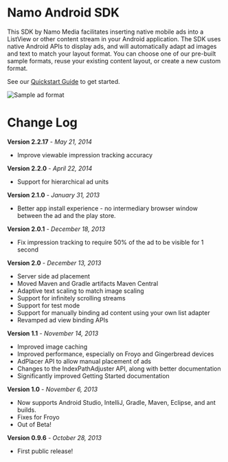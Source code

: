 Namo Android SDK
===========

This SDK by Namo Media facilitates inserting native mobile ads into a ListView or other content stream in your Android application. The SDK uses native Android APIs to display ads, and will automatically adapt ad images and text to match your layout format. You can choose one of our pre-built sample formats, reuse your existing content layout, or create a new custom format.

See our [Quickstart Guide](http://docs.namomedia.com/quickstart) to get started.

![Sample ad format](http://docs.namomedia.com/images/android-readme-image.png)

Change Log
===========

**Version 2.2.17** - *May 21, 2014*
* Improve viewable impression tracking accuracy

**Version 2.2.0** - *April 22, 2014*
* Support for hierarchical ad units

**Version 2.1.0** - *January 31, 2013*
* Better app install experience - no intermediary browser window between the ad and the play store.

**Version 2.0.1** - *December 18, 2013*
* Fix impression tracking to require 50% of the ad to be visible for 1 second

**Version 2.0** - *December 13, 2013*
* Server side ad placement
* Moved Maven and Gradle artifacts Maven Central
* Adaptive text scaling to match image scaling
* Support for infinitely scrolling streams
* Support for test mode
* Support for manually binding ad content using your own list adapter
* Revamped ad view binding APIs

**Version 1.1** - *November 14, 2013*
* Improved image caching
* Improved performance, especially on Froyo and Gingerbread devices
* AdPlacer API to allow manual placement of ads
* Changes to the IndexPathAdjuster API, along with better documentation
* Significantly improved Getting Started documentation

**Version 1.0** - *November 6, 2013*
* Now supports Android Studio, IntelliJ, Gradle, Maven, Eclipse, and ant builds. 
* Fixes for Froyo
* Out of Beta!

**Version 0.9.6** - *October 28, 2013*
* First public release!



